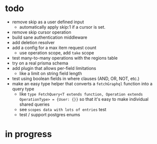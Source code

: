 # todo

-   remove skip as a user defined input
    -   automatically apply skip:1 if a cursor is set.
-   remove skip cursor operation
-   build sane authentication middleware
-   add deletion resolver
-   add a config for a max item request count
    -   use operation scope, add `take` scope
-   test many-to-many operations with the regions table
-   try on a real prisma schema
-   add plugin that allows per-field limitations
    -   like a limit on string field length
-   test using boolean fields in where clauses (AND, OR, NOT, etc.)
-   make an easy type helper that converts a `fetchGraphql` function into a query type
    -   like `type FetchQuery<T extends function, Operation extends OperationType> = {User: {}}` so that it's easy to make individual shared queries
    -   see `scopes data with lots of entries` test
    -   test / support postgres enums

# in progress
